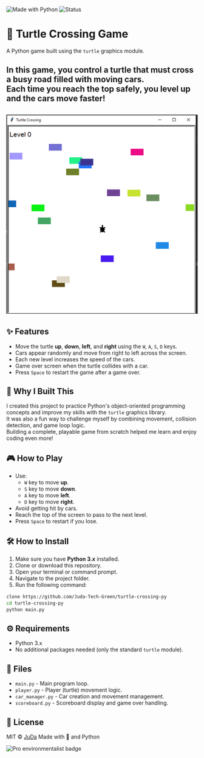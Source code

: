 ![Made with Python](https://img.shields.io/badge/Python-3.x-brightgreen)
![Status](https://img.shields.io/badge/status-active-brightgreen)

# 🐢 Turtle Crossing Game

A Python game built using the `turtle` graphics module.

In this game, you control a turtle that must cross a busy road filled with moving cars.  
Each time you reach the top safely, you level up and the cars move faster!
---
![Turtle Crossing Screenshot](./preview.PNG) 
---
## ✨ Features
- Move the turtle **up**, **down**, **left**, and **right** using the `W`, `A`, `S`, `D` keys.
- Cars appear randomly and move from right to left across the screen.
- Each new level increases the speed of the cars.
- Game over screen when the turtle collides with a car.
- Press `Space` to restart the game after a game over.

## 🧠 Why I Built This
I created this project to practice Python's object-oriented programming concepts and improve my skills with the `turtle` graphics library.  
It was also a fun way to challenge myself by combining movement, collision detection, and game loop logic.  
Building a complete, playable game from scratch helped me learn and enjoy coding even more!

## 🎮 How to Play
- Use:
  - `W` key to move **up**.
  - `S` key to move **down**.
  - `A` key to move **left**.
  - `D` key to move **right**.
- Avoid getting hit by cars.
- Reach the top of the screen to pass to the next level.
- Press `Space` to restart if you lose.

## 🛠️ How to Install
1. Make sure you have **Python 3.x** installed.
2. Clone or download this repository.
3. Open your terminal or command prompt.
4. Navigate to the project folder.
5. Run the following command:

```bash
clone https://github.com/Juda-Tech-Green/turtle-crossing-py
cd turtle-crossing-py
python main.py
```
## ⚙️ Requirements
- Python 3.x
- No additional packages needed (only the standard `turtle` module).

## 📁 Files
- `main.py` - Main program loop.
- `player.py` - Player (turtle) movement logic.
- `car_manager.py` - Car creation and movement management.
- `scoreboard.py` - Scoreboard display and game over handling.

## 📜 License
MIT © [JuDa](https://github.com/Juda-Tech-Green)
Made with 💚 and Python

![Pro environmentalist badge](https://img.shields.io/badge/dev-environmentalist-green)